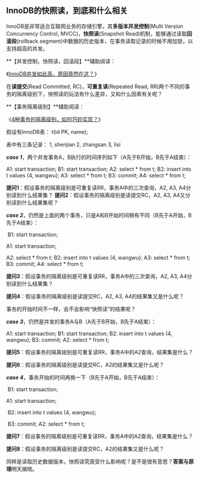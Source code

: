 ## InnoDB的快照读，到底和什么相关

InnoDB是非常适合互联网业务的存储引擎，其**多版本并发控制**(Multi Version Concurrency Control, MVCC)，**快照读**(Snapshot Read)机制，能够通过读取**回滚段**(rollback segment)中数据的历史版本，在事务读取记录的时候不用加锁，以支持超高的并发。



**【并发控制，快照读，回滚段】**辅助阅读：

《[InnoDB并发如此高，原因竟然在这？](http://mp.weixin.qq.com/s?__biz=MjM5ODYxMDA5OQ==&mid=2651961444&idx=1&sn=830a93eb74ca484cbcedb06e485f611e&chksm=bd2d0db88a5a84ae5865cd05f8c7899153d16ec7e7976f06033f4fbfbecc2fdee6e8b89bb17b&scene=21#wechat_redirect)》



在**读提交**(Read Committed, RC)，**可重复读**(Repeated Read, RR)两个不同的事务的隔离级别下，快照读的玩法有什么差异，又和什么因素有关呢？



**【事务隔离级别】**辅助阅读：

《[4种事务的隔离级别，如何巧妙实现？](http://mp.weixin.qq.com/s?__biz=MjM5ODYxMDA5OQ==&mid=2651961498&idx=1&sn=058097f882ff9d32f5cdf7922644d083&chksm=bd2d0d468a5a845026b7d2c211330a6bc7e9ebdaa92f8060265f60ca0b166f8957cbf3b0182c&scene=21#wechat_redirect)》



假设有InnoDB表：
t(id PK, name);
 
表中有三条记录：
1, shenjian
2, zhangsan
3, lisi



***case 1***，两个并发事务A，B执行的时间序列如下（A先于B开始，B先于A结束）：

A1: start transaction;
         B1: start transaction;
A2: select * from t;
         B2: insert into t values (4, wangwu);
A3: select * from t;
         B3: commit;
A4: select * from t;



**提问1**：假设事务的隔离级别是可重复读RR，事务A中的三次查询，A2, A3, A4分别读到什么结果集？
**提问2**：假设事务的隔离级别是读提交RC，A2, A3, A4又分别读到什么结果集呢？



***case 2***，仍然是上面的两个事务，只是A和B开始时间稍有不同（B先于A开始，B先于A结束）：

​         B1: start transaction;

A1: start transaction;

A2: select * from t;
         B2: insert into t values (4, wangwu);
A3: select * from t;
         B3: commit;
A4: select * from t;



**提问3**：假设事务的隔离级别是可重复读RR，事务A中的三次查询，A2, A3, A4分别读到什么结果集？

**提问4**：假设事务的隔离级别是读提交RC，A2, A3, A4的结果集又是什么呢？



事务的开始时间不一样，会不会影响“快照读”的结果呢？



***case 3***，仍然是并发的事务A与B（A先于B开始，B先于A结束）：

A1: start transaction;
         B1: start transaction;
         B2: insert into t values (4, wangwu);
         B3: commit;
A2: select * from t;



**提问5**：假设事务的隔离级别是可重复读RR，事务A中的A2查询，结果集是什么？

**提问6**：假设事务的隔离级别是读提交RC，A2的结果集又是什么呢？



***case 4***，事务开始的时间再换一下（B先于A开始，B先于A结束）：

​         B1: start transaction;

A1: start transaction;

​         B2: insert into t values (4, wangwu);

​         B3: commit;
A2: select * from t;



**提问7**：假设事务的隔离级别是可重复读RR，事务A中的A2查询，结果集是什么？

**提问8**：假设事务的隔离级别是读提交RC，A2的结果集又是什么呢？



同样是读取历史数据版本，快照读究竟受什么影响呢？是不是很有意思？**答案与原理**明天揭晓。